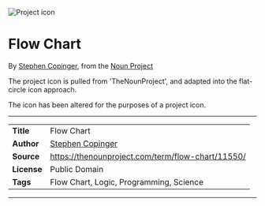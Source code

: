![Project icon](icon.png)
# Flow Chart
By [Stephen Copinger](https://thenounproject.com/S-Copinger/), from the [Noun Project](https://thenounproject.com/term/flow-chart/11550/)

The project icon is pulled from 'TheNounProject', and adapted into the flat-circle icon approach.

The icon has been altered for the purposes of a project icon.

---
|||
|---|---|
|**Title**|Flow Chart|
|**Author**|[Stephen Copinger](https://thenounproject.com/S-Copinger/)|
|**Source**|https://thenounproject.com/term/flow-chart/11550/|
|**License**|Public Domain|
|**Tags**|Flow Chart, Logic, Programming, Science|

---